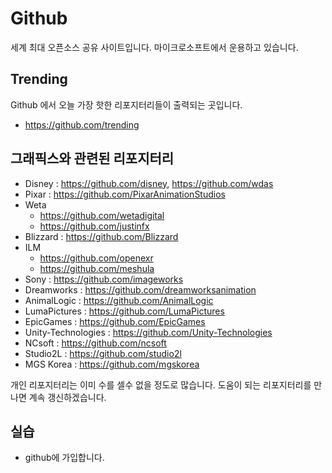 # Github
세계 최대 오픈소스 공유 사이트입니다.
마이크로소프트에서 운용하고 있습니다.

## Trending
Github 에서 오늘 가장 핫한 리포지터리들이 출력되는 곳입니다.

- https://github.com/trending

## 그래픽스와 관련된 리포지터리
- Disney : https://github.com/disney, https://github.com/wdas
- Pixar : https://github.com/PixarAnimationStudios
- Weta
    - https://github.com/wetadigital
    - https://github.com/justinfx
- Blizzard : https://github.com/Blizzard
- ILM
    - https://github.com/openexr
    - https://github.com/meshula
- Sony : https://github.com/imageworks
- Dreamworks : https://github.com/dreamworksanimation
- AnimalLogic : https://github.com/AnimalLogic
- LumaPictures : https://github.com/LumaPictures
- EpicGames : https://github.com/EpicGames
- Unity-Technologies : https://github.com/Unity-Technologies
- NCsoft : https://github.com/ncsoft
- Studio2L : https://github.com/studio2l
- MGS Korea : https://github.com/mgskorea

개인 리포지터리는 이미 수를 셀수 없을 정도로 많습니다. 도움이 되는 리포지터리를 만나면 계속 갱신하겠습니다.

## 실습
- github에 가입합니다.
